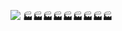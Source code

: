 ![](http://github-profile-summary-cards.vercel.app/api/cards/profile-details?username=nightlightmare&theme=github_dark)
🏭🏭🏭🏭🏭🏭🏭🏭🏭
